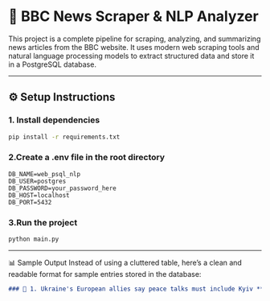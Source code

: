 # 📰 BBC News Scraper & NLP Analyzer

This project is a complete pipeline for scraping, analyzing, and summarizing news articles from the BBC website. It uses modern web scraping tools and natural language processing models to extract structured data and store it in a PostgreSQL database.

---

## ⚙️ Setup Instructions

### 1. Install dependencies

```bash
pip install -r requirements.txt
```

### 2.Create a .env file in the root directory

```env
DB_NAME=web_psql_nlp
DB_USER=postgres
DB_PASSWORD=your_password_here
DB_HOST=localhost
DB_PORT=5432
```
### 3.Run the project
```bash
python main.py
```

---
📊 Sample Output
Instead of using a cluttered table, here’s a clean and readable format for sample entries stored in the database:

```markdown
### 📰 1. Ukraine's European allies say peace talks must include Kyiv **Link:** [مشاهده خبر](https://www.bbc.com/news/articles/c0e9py7e28xo) **Keyword:** Ukraine, peace talks, Kyiv, allies, European **category:** International Politics **summerize:** European allies have called for Ukraine to be included in any peace talks with Russia...

```




